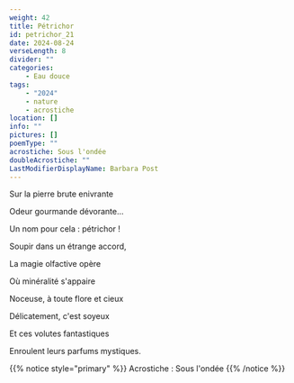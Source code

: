 ```yaml
---
weight: 42
title: Pétrichor
id: petrichor_21
date: 2024-08-24
verseLength: 8
divider: ""
categories:
    - Eau douce
tags:
    - "2024"
    - nature
    - acrostiche
location: []
info: ""
pictures: []
poemType: ""
acrostiche: Sous l'ondée
doubleAcrostiche: ""
LastModifierDisplayName: Barbara Post
---
```

Sur la pierre brute enivrante

Odeur gourmande dévorante...

Un nom pour cela : pétrichor !

Soupir dans un étrange accord,

La magie olfactive opère

Où minéralité s'appaire

Noceuse, à toute flore et cieux

Délicatement, c'est soyeux

Et ces volutes fantastiques

Enroulent leurs parfums mystiques.

<!-- FM:Snippet:Start data:{"id":"_simpleNotice","fields":[{"name":"content","value":"Acrostiche : Sous l'ondée"}]} -->
{{% notice style="primary" %}}
Acrostiche : Sous l'ondée
{{% /notice %}}
<!-- FM:Snippet:End -->